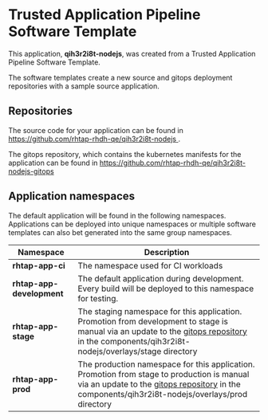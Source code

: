 # Trusted Application Pipeline Software Template

This application, **qih3r2i8t-nodejs**, was created from a Trusted Application Pipeline Software Template.

The software templates create a new source and gitops deployment repositories with a sample source application. 

## Repositories

The source code for your application can be found in [https://github.com/rhtap-rhdh-qe/qih3r2i8t-nodejs ](https://github.com/rhtap-rhdh-qe/qih3r2i8t-nodejs ).
 
The gitops repository, which contains the kubernetes manifests for the application can be found in 
[https://github.com/rhtap-rhdh-qe/qih3r2i8t-nodejs-gitops ](https://github.com/rhtap-rhdh-qe/qih3r2i8t-nodejs-gitops ) 

## Application namespaces 

The default application will be found in the following namespaces. Applications can be deployed into unique namespaces or multiple software templates can also bet generated into the same group namespaces.  

|  Namespace   |  Description   |  
| -------- | -------- |
| **rhtap-app-ci** | The namespace used for CI workloads |
| **rhtap-app-development** | The default application during development. Every build will be deployed to this namespace for testing. |
| **rhtap-app-stage** | The staging namespace for this application. Promotion from development to stage is manual via an update to the [gitops repository](https://github.com/rhtap-rhdh-qe/qih3r2i8t-nodejs-gitops ) in the components/qih3r2i8t-nodejs/overlays/stage directory |
| **rhtap-app-prod** | The production namespace for this application. Promotion from stage to production is manual via an update to the [gitops repository](https://github.com/rhtap-rhdh-qe/qih3r2i8t-nodejs-gitops ) in the components/qih3r2i8t-nodejs/overlays/prod directory |